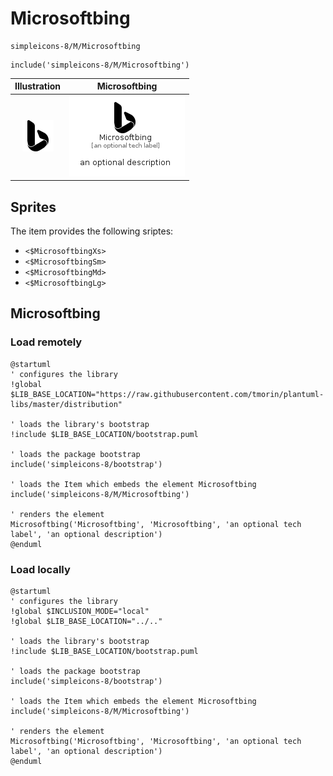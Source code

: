 # Microsoftbing


```text
simpleicons-8/M/Microsoftbing
```

```text
include('simpleicons-8/M/Microsoftbing')
```



| Illustration | Microsoftbing |
| :---: | :---: |
| ![illustration for Illustration](../../simpleicons-8/M/Microsoftbing.png) | ![illustration for Microsoftbing](../../simpleicons-8/M/Microsoftbing.Local.png) |



## Sprites
The item provides the following sriptes:

- `<$MicrosoftbingXs>`
- `<$MicrosoftbingSm>`
- `<$MicrosoftbingMd>`
- `<$MicrosoftbingLg>`





## Microsoftbing

### Load remotely
```plantuml
@startuml
' configures the library
!global $LIB_BASE_LOCATION="https://raw.githubusercontent.com/tmorin/plantuml-libs/master/distribution"

' loads the library's bootstrap
!include $LIB_BASE_LOCATION/bootstrap.puml

' loads the package bootstrap
include('simpleicons-8/bootstrap')

' loads the Item which embeds the element Microsoftbing
include('simpleicons-8/M/Microsoftbing')

' renders the element
Microsoftbing('Microsoftbing', 'Microsoftbing', 'an optional tech label', 'an optional description')
@enduml
```

### Load locally
```plantuml
@startuml
' configures the library
!global $INCLUSION_MODE="local"
!global $LIB_BASE_LOCATION="../.."

' loads the library's bootstrap
!include $LIB_BASE_LOCATION/bootstrap.puml

' loads the package bootstrap
include('simpleicons-8/bootstrap')

' loads the Item which embeds the element Microsoftbing
include('simpleicons-8/M/Microsoftbing')

' renders the element
Microsoftbing('Microsoftbing', 'Microsoftbing', 'an optional tech label', 'an optional description')
@enduml
```

